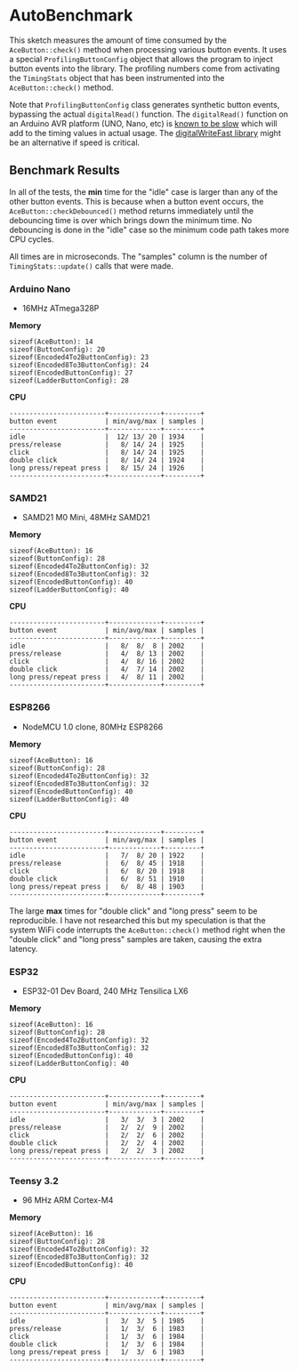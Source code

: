 # AutoBenchmark

This sketch measures the amount of time consumed by the `AceButton::check()`
method when processing various button events. It uses a special
`ProfilingButtonConfig` object that allows the program to inject button events
into the library. The profiling numbers come from activating the `TimingStats`
object that has been instrumented into the `AceButton::check()` method.

Note that `ProfilingButtonConfig` class generates synthetic button events,
bypassing the actual `digitalRead()` function. The `digitalRead()` function on
an Arduino AVR platform (UNO, Nano, etc) is
[known to be slow](https://forum.arduino.cc/index.php?topic=337578)
which will add to the timing values in actual usage.
The [digitalWriteFast library](https://github.com/NicksonYap/digitalWriteFast)
might be an alternative if speed is critical.

## Benchmark Results

In all of the tests, the **min** time for the "idle" case is larger than any of
the other button events. This is because when a button event occurs, the
`AceButton::checkDebounced()` method returns immediately until the debouncing
time is over which brings down the minimum time. No debouncing is done in the
"idle" case so the minimum code path takes more CPU cycles.

All times are in microseconds. The "samples" column is the number of
`TimingStats::update()` calls that were made.

### Arduino Nano

* 16MHz ATmega328P

**Memory**
```
sizeof(AceButton): 14
sizeof(ButtonConfig): 20
sizeof(Encoded4To2ButtonConfig): 23
sizeof(Encoded8To3ButtonConfig): 24
sizeof(EncodedButtonConfig): 27
sizeof(LadderButtonConfig): 28
```

**CPU**
```
------------------------+-------------+---------+
button event            | min/avg/max | samples |
------------------------+-------------+---------+
idle                    |  12/ 13/ 20 | 1934    |
press/release           |   8/ 14/ 24 | 1925    |
click                   |   8/ 14/ 24 | 1925    |
double click            |   8/ 14/ 24 | 1924    |
long press/repeat press |   8/ 15/ 24 | 1926    |
------------------------+-------------+---------+
```

### SAMD21

* SAMD21 M0 Mini, 48MHz SAMD21

**Memory**
```
sizeof(AceButton): 16
sizeof(ButtonConfig): 28
sizeof(Encoded4To2ButtonConfig): 32
sizeof(Encoded8To3ButtonConfig): 32
sizeof(EncodedButtonConfig): 40
sizeof(LadderButtonConfig): 40
```

**CPU**
```
------------------------+-------------+---------+
button event            | min/avg/max | samples |
------------------------+-------------+---------+
idle                    |   8/  8/  8 | 2002    |
press/release           |   4/  8/ 13 | 2002    |
click                   |   4/  8/ 16 | 2002    |
double click            |   4/  7/ 14 | 2002    |
long press/repeat press |   4/  8/ 11 | 2002    |
------------------------+-------------+---------+
```

### ESP8266

* NodeMCU 1.0 clone, 80MHz ESP8266

**Memory**
```
sizeof(AceButton): 16
sizeof(ButtonConfig): 28
sizeof(Encoded4To2ButtonConfig): 32
sizeof(Encoded8To3ButtonConfig): 32
sizeof(EncodedButtonConfig): 40
sizeof(LadderButtonConfig): 40
```

**CPU**

```
------------------------+-------------+---------+
button event            | min/avg/max | samples |
------------------------+-------------+---------+
idle                    |   7/  8/ 20 | 1922    |
press/release           |   6/  8/ 45 | 1918    |
click                   |   6/  8/ 20 | 1918    |
double click            |   6/  8/ 51 | 1910    |
long press/repeat press |   6/  8/ 48 | 1903    |
------------------------+-------------+---------+
```

The large **max** times for "double click" and "long press" seem to be
reproducible. I have not researched this but my speculation is that the system
WiFi code interrupts the `AceButton::check()` method right when the "double
click" and "long press" samples are taken, causing the extra latency.

### ESP32

* ESP32-01 Dev Board, 240 MHz Tensilica LX6

**Memory**
```
sizeof(AceButton): 16
sizeof(ButtonConfig): 28
sizeof(Encoded4To2ButtonConfig): 32
sizeof(Encoded8To3ButtonConfig): 32
sizeof(EncodedButtonConfig): 40
sizeof(LadderButtonConfig): 40
```

**CPU**
```
------------------------+-------------+---------+
button event            | min/avg/max | samples |
------------------------+-------------+---------+
idle                    |   3/  3/  3 | 2002    |
press/release           |   2/  2/  9 | 2002    |
click                   |   2/  2/  6 | 2002    |
double click            |   2/  2/  4 | 2002    |
long press/repeat press |   2/  2/  3 | 2002    |
------------------------+-------------+---------+
```

### Teensy 3.2

* 96 MHz ARM Cortex-M4

**Memory**
```
sizeof(AceButton): 16
sizeof(ButtonConfig): 28
sizeof(Encoded4To2ButtonConfig): 32
sizeof(Encoded8To3ButtonConfig): 32
sizeof(EncodedButtonConfig): 40
```

**CPU**
```
------------------------+-------------+---------+
button event            | min/avg/max | samples |
------------------------+-------------+---------+
idle                    |   3/  3/  5 | 1985    |
press/release           |   1/  3/  6 | 1983    |
click                   |   1/  3/  6 | 1984    |
double click            |   1/  3/  6 | 1984    |
long press/repeat press |   1/  3/  6 | 1983    |
------------------------+-------------+---------+
```
